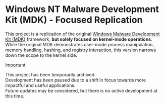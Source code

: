 # Windows NT Malware Development Kit (MDK) - Focused Replication

This project is a replication of the original [Windows Malware Development Kit (MDK)](https://github.com/damariion/win-mdk) framework, **but solely focused on kernel-mode operations**. While the original MDK demonstrates user-mode process manipulation, memory handling, hashing, and registry interaction, this version narrows down the scope to the kernel side.

> [!IMPORTANT]
> This project has been temporarily archived.  
> Development has been paused due to a shift in focus towards more impactful and useful applications.  
> Future updates may be considered, but there is no active development at this time.
